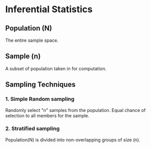 # Inferential Statistics



## Population (N)

The entire sample space.



## Sample (n)

A subset of population taken in for computation.



## Sampling Techniques

### 1. Simple Random sampling

Randomly select "n" samples from the population. Equal chance of selection to all members for the sample.



### 2. Stratified sampling

Population(N) is divided into non-overlapping groups of size (n).